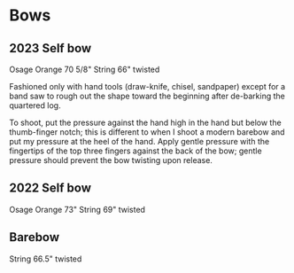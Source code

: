 # Bows

## 2023 Self bow
Osage Orange 70 5/8"
String 66" twisted

Fashioned only with hand tools (draw-knife, chisel, sandpaper) except for a band saw to rough out the shape toward the beginning after de-barking the quartered log.

To shoot, put the pressure against the hand high in the hand but below the thumb-finger notch; this is different to when I shoot a modern barebow and put my pressure at the heel of the hand. Apply gentle pressure with the fingertips of the top three fingers against the back of the bow; gentle pressure should prevent the bow twisting upon release.

## 2022 Self bow
Osage Orange 73"
String 69" twisted

## Barebow
String 66.5" twisted
